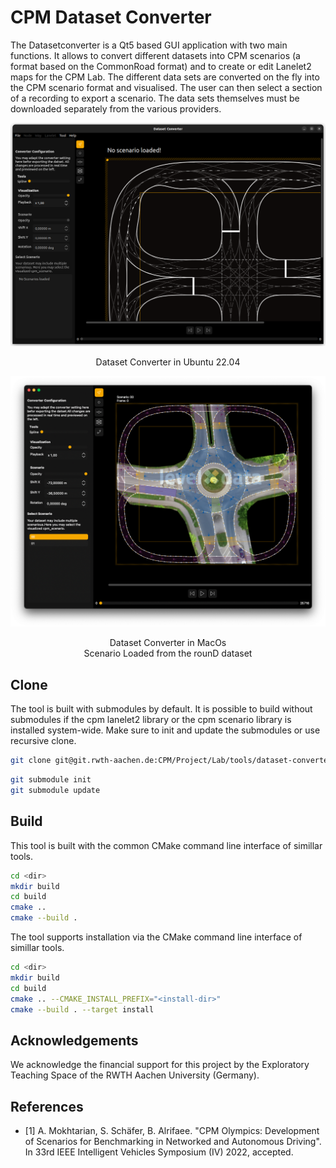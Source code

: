 # CPM Dataset Converter

The Datasetconverter is a Qt5 based GUI application with two main functions.
It allows to convert different datasets into CPM scenarios (a format based on the CommonRoad format) and to create or edit Lanelet2 maps for the CPM Lab.
The different data sets are converted on the fly into the CPM scenario format and visualised.
The user can then select a section of a recording to export a scenario. The data sets themselves must be downloaded separately from the various providers.

![Screenshot Ubuntu 22.04](documentation/screenshot-ubuntu.png)
<div align="center">Dataset Converter in Ubuntu 22.04</div>

![Screenshot Ubuntu 22.04](documentation/screenshot-macos.png)
<div align="center">Dataset Converter in MacOs <br> Scenario Loaded from the rounD dataset</div>

## Clone

The tool is built with submodules by default.
It is possible to build without submodules if the cpm lanelet2 library or the cpm scenario library is installed system-wide.
Make sure to init and update the submodules or use recursive clone.

```bash
git clone git@git.rwth-aachen.de:CPM/Project/Lab/tools/dataset-converter.git --recursive
```

```bash
git submodule init
git submodule update
```

## Build

This tool is built with the common CMake command line interface of simillar tools.

```bash
cd <dir>
mkdir build
cd build
cmake ..
cmake --build .
```

The tool supports installation via the CMake command line interface of simillar tools.

```bash
cd <dir>
mkdir build
cd build
cmake .. --CMAKE_INSTALL_PREFIX="<install-dir>"
cmake --build . --target install
```

## Acknowledgements
We acknowledge the financial support for this project by the Exploratory Teaching Space of the RWTH Aachen University (Germany).

## References
* [1] A. Mokhtarian, S. Schäfer, B. Alrifaee. "CPM Olympics: Development of Scenarios for Benchmarking in
Networked and Autonomous Driving". In 33rd IEEE Intelligent Vehicles Symposium (IV) 2022, accepted.
